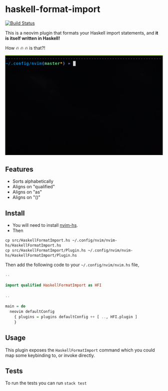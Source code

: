 # haskell-format-import

[![Build Status](https://travis-ci.com/chris-bacon/haskell-format-import.svg?branch=master)](https://travis-ci.com/chris-bacon/haskell-format-import)

This is a neovim plugin that formats your Haskell import statements, and **it is itself written in Haskell!**

How :fire: :fire: :fire: is that?!

![](haskell-format-import.gif)

## Features

- Sorts alphabetically
- Aligns on "qualified"
- Aligns on "as"
- Aligns on "()"

## Install

- You will need to install [nvim-hs](https://github.com/neovimhaskell/nvim-hs).
- Then 
```
cp src/HaskellFormatImport.hs ~/.config/nvim/nvim-hs/HaskellFormatImport.hs
cp src/HaskellFormatImport/Plugin.hs ~/.config/nvim/nvim-hs/HaskellFormatImport/Plugin.hs
```

Then add the following code to your `~/.config/nvim/nvim.hs` file,

```Haskell
..

import qualified HaskellFormatImport as HFI

..

main = do
  neovim defaultConfig
    { plugins = plugins defaultConfig ++ [ .., HFI.plugin ]
    }
```

## Usage

This plugin exposes the `HaskellFormatImport` command which you could map some keybinding to, or invoke directly.

## Tests

To run the tests you can run `stack test`
